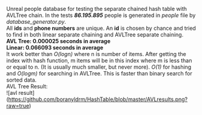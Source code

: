 Unreal people database for testing the separate chained 
hash table with AVLTree chain. In the tests 
<b><i>86.195.895</i></b> people is generated in <i>people</i> file by
<i> database_generator.py</i>. <br>
All <b>ids</b> and <b>phone numbers</b> are unique.
An <b>id</b> is chosen by chance and tried to find in both linear
separate chaining and AVLTree separate chaining. <br>
<b>AVL Tree: 0.000025 seconds in average</b> <br>
<b>Linear: 0.066093 seconds in average</b>
<br>
It work better than <i>O(logn)</i> where n is number of items. After getting the index with hash function, m items will be in this index where m is less than or equal to n. (It is usually much smaller, but never more). <i>O(1)</i> for hashing and <i>O(logm)</i> for searching in AVLTree. This is faster than binary search for sorted data.<br>
AVL Tree Result: <br>
![avl result]
(https://github.com/boranyldrm/HashTable/blob/master/AVLresults.png?raw=true)
